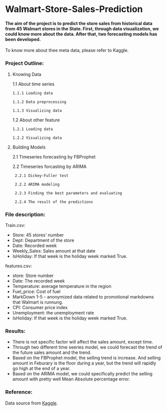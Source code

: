 # Walmart-Store-Sales-Prediction

#### The aim of the project is to predict the store sales from historical data from 45 Walmart stores in the State. First, through data visualization, we could know more about the data. After that, two forecasting models has been developed. 
To know more about thee meta data, please refer to Kaggle. 

### Project Outline:
1.	Knowing Data

    1.1	About time series
    
        1.1.1 Loading data
    
        1.1.2 Data preprocessing 
    
        1.1.3 Visualizing data
  
    1.2 About other feature
    
        1.2.1 Loading data
    
        1.2.2 Visualizing data

2. Building Models
  
    2.1 Timeseries forecasting by FBProphet
  
    2.2 Timeseries forcasting by ARIMA
    
        2.2.1 Dickey-Fuller test
    
        2.2.2 ARIMA modeling
    
        2.2.3 Finding the best parameters and evaluating
        
        2.2.4 The result of the predictions  



### File description: 
Train.csv: 
-	Store: 45 stores' number
-	Dept: Department of the store
-	Date: Recorded week
-	Weekly_Sales: Sales amount at that date
-	IsHoliday: If that week is the holiday week marked True. 

features.csv: 
- store: Store number
- Date: The recorded week
- Temperature: average temperature in the region
- Fuel_price: Cost of fuel
- MarkDown 1-5 - anonymized data related to promotional markdowns that Walmart is runnung. 
- CPI: Consumer price index
- Unemployment: the unemployment rate
- IsHoliday: If that week is the holiday week marked True. 

### Results:
- There is not specific factor will affect the sales amount, except time. 
- Through two different time seeries model, we could forecast the trend of the future sales amount and the trend. 
- Based on the FBProphet model, the selling trend is increase. And selling amount in Feburary is the floor during a year, but the trend will rapidly go high at the end of a year. 
- Based on the ARIMA model, we could specifically predict the selling amount with pretty well Mean Absolute percentage error.

### Reference:
Data source from [Kaggle](https://www.kaggle.com/c/walmart-recruiting-store-sales-forecasting). 
